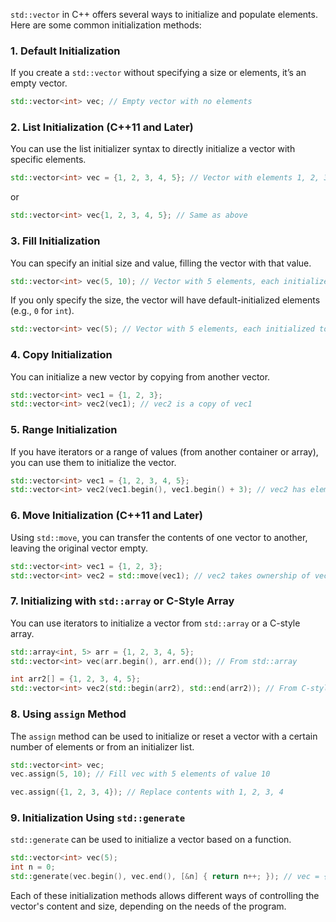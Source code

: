 `std::vector` in C++ offers several ways to initialize and populate elements. Here are some common initialization methods:

### 1. **Default Initialization**

If you create a `std::vector` without specifying a size or elements, it’s an empty vector.

```cpp
std::vector<int> vec; // Empty vector with no elements
```

### 2. **List Initialization (C++11 and Later)**

You can use the list initializer syntax to directly initialize a vector with specific elements.

```cpp
std::vector<int> vec = {1, 2, 3, 4, 5}; // Vector with elements 1, 2, 3, 4, 5
```

or

```cpp
std::vector<int> vec{1, 2, 3, 4, 5}; // Same as above
```

### 3. **Fill Initialization**

You can specify an initial size and value, filling the vector with that value.

```cpp
std::vector<int> vec(5, 10); // Vector with 5 elements, each initialized to 10
```

If you only specify the size, the vector will have default-initialized elements (e.g., `0` for `int`).

```cpp
std::vector<int> vec(5); // Vector with 5 elements, each initialized to 0
```

### 4. **Copy Initialization**

You can initialize a new vector by copying from another vector.

```cpp
std::vector<int> vec1 = {1, 2, 3};
std::vector<int> vec2(vec1); // vec2 is a copy of vec1
```

### 5. **Range Initialization**

If you have iterators or a range of values (from another container or array), you can use them to initialize the vector.

```cpp
std::vector<int> vec1 = {1, 2, 3, 4, 5};
std::vector<int> vec2(vec1.begin(), vec1.begin() + 3); // vec2 has elements 1, 2, 3
```

### 6. **Move Initialization (C++11 and Later)**

Using `std::move`, you can transfer the contents of one vector to another, leaving the original vector empty.

```cpp
std::vector<int> vec1 = {1, 2, 3};
std::vector<int> vec2 = std::move(vec1); // vec2 takes ownership of vec1's elements
```

### 7. **Initializing with `std::array` or C-Style Array**

You can use iterators to initialize a vector from `std::array` or a C-style array.

```cpp
std::array<int, 5> arr = {1, 2, 3, 4, 5};
std::vector<int> vec(arr.begin(), arr.end()); // From std::array

int arr2[] = {1, 2, 3, 4, 5};
std::vector<int> vec2(std::begin(arr2), std::end(arr2)); // From C-style array
```

### 8. **Using `assign` Method**

The `assign` method can be used to initialize or reset a vector with a certain number of elements or from an initializer list.

```cpp
std::vector<int> vec;
vec.assign(5, 10); // Fill vec with 5 elements of value 10

vec.assign({1, 2, 3, 4}); // Replace contents with 1, 2, 3, 4
```

### 9. **Initialization Using `std::generate`**

`std::generate` can be used to initialize a vector based on a function.

```cpp
std::vector<int> vec(5);
int n = 0;
std::generate(vec.begin(), vec.end(), [&n] { return n++; }); // vec = {0, 1, 2, 3, 4}
```

Each of these initialization methods allows different ways of controlling the vector's content and size, depending on the needs of the program.